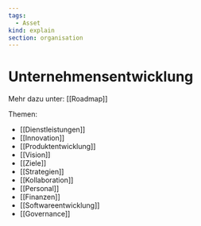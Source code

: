 ```yaml
---
tags:
  - Asset
kind: explain
section: organisation
---
```

# Unternehmensentwicklung

Mehr dazu unter: [[Roadmap]]

Themen:

* [[Dienstleistungen]]
* [[Innovation]]
* [[Produktentwicklung]]
* [[Vision]]
* [[Ziele]]
* [[Strategien]]
* [[Kollaboration]]
* [[Personal]]
* [[Finanzen]]
* [[Softwareentwicklung]]
* [[Governance]]
